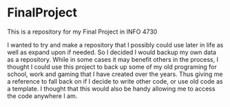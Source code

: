 # FinalProject
This is a repository for my Final Project in INFO 4730

I wanted to try and make a repository that I possibly could use later in life as well as expand upon if needed. 
So I decided I would backup my own data as a repository. While in some cases it may benefit others in the process, 
I thought I could use this project to back up some of my old programing for school, work and gaming that I have 
created over the years. Thus giving me a reference to fall back on if I decide to write other code, or use old 
code as a template. I thought that this would also be handy allowing me to access the code anywhere I am. 
